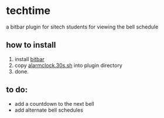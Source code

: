 # techtime
a bitbar plugin for sitech students for viewing the bell schedule

## how to install

1) install [bitbar](https://getbitbar.com/)
2) copy [alarmclock.30s.sh](https://github.com/klamike/techtime/blob/master/alarmclock.30s.sh) into plugin directory
3) done.

## to do:

 - add a countdown to the next bell
 - add alternate bell schedules
